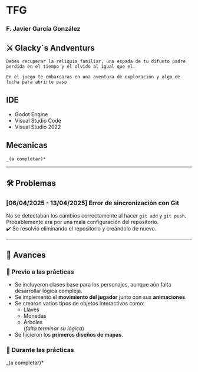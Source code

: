 # TFG

### F. Javier García González

## ⚔️ Glacky`s Andventurs

    Debes recuperar la reliquia familiar, una espada de tu difunto padre
    perdida en el tiempo y el olvido al igual que el.

    En el juego te embarcaras en una aventura de exploración y algo de lucha para abrirte paso

## IDE

- Godot Engine
- Visual Studio Code
- Visual Studio 2022

## Mecanicas

    _(a completar)*

---

## 🛠️ Problemas

### [06/04/2025 - 13/04/2025] Error de sincronización con Git

No se detectaban los cambios correctamente al hacer `git add` y `git push`.  
Probablemente era por una mala configuración del repositorio.  
✔️ Se resolvió eliminando el repositorio y creándolo de nuevo.

---

## 🚀 Avances

### 🔹 Previo a las prácticas

- Se incluyeron clases base para los personajes, aunque aún falta desarrollar lógica compleja.
- Se implementó el **movimiento del jugador** junto con sus **animaciones**.
- Se crearon varios tipos de objetos interactivos como:
  - Llaves
  - Monedas
  - Árboles  
  (*falta terminar su lógica*)
- Se hicieron los **primeros diseños de mapas**.

### 🔹 Durante las prácticas

_(a completar)*
